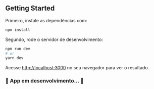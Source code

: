 ## Getting Started

Primeiro, instale as dependências com:
```bash
npm install
```

Segundo, rode o servidor de desenvolvimento:
```bash
npm run dev
# or
yarn dev
```

Acesse [http://localhost:3000](http://localhost:3000) no seu navegador para ver o resultado.

### 🚧 App em desenvolvimento... 🚧
